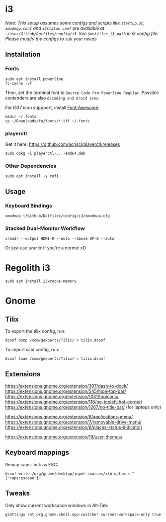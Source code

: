 # i3
*Note: This setup assumes some configs and scripts like 
`startup.sh`, `xmodmap.conf` and `i3status.conf` are available at
`~/user/Github/Dotfiles/config/i3`. See `$dotfiles_i3_path` in i3 config file.
Please modify the configs to suit your needs.*

## Installation

### Fonts
```
sudo apt install powerline
fc-cache -vf
```
Then, set the terminal font to `Source Code Pro Powerline Regular`.
Possible contenders are also `d2coding and droid sans`.

For l337 icon suppport, install [Font-Awesome](https://github.com/FortAwesome/Font-Awesome/releases).
```
mkdir ~/.fonts
cp ~/Downloads/fo/fonts/*.tff ~/.fonts
```

### playerctl
Get it here: https://github.com/acrisci/playerctl/releases
```
sudo dpkg -i playerctl-...-amd64.deb
```

### Other Dependencies
```
sudo apt install -y rofi
```

## Usage

### Keyboard Bindings
```
xmodmap ~/Github/Dotfiles/config/i3/xmodmap.cfg
```

### Stacked Dual-Monitor Workflow
```
xrandr --output HDMI-0 --auto --above DP-0 --auto
```
Or just use `arandr` if you're a normie xD


# Regolith i3

```
sudo apt install i3xrocks-memory
```

# Gnome

## Tilix
To export the tilix config, run:
```
dconf dump /com/gexperts/Tilix/ > tilix.dconf
```

To import said config, run:
```
dconf load /com/gexperts/Tilix/ < tilix.dconf
```

## Extensions

https://extensions.gnome.org/extension/307/dash-to-dock/  
https://extensions.gnome.org/extension/545/hide-top-bar/  
https://extensions.gnome.org/extension/1031/topicons/  
https://extensions.gnome.org/extension/118/no-topleft-hot-corner/  
https://extensions.gnome.org/extension/1267/no-title-bar/ (for laptops only)  

https://extensions.gnome.org/extension/6/applications-menu/  
https://extensions.gnome.org/extension/7/removable-drive-menu/  
https://extensions.gnome.org/extension/8/places-status-indicator/  

https://extensions.gnome.org/extension/19/user-themes/  

## Keyboard mappings

Remap caps-lock as ESC:
```
dconf write /org/gnome/desktop/input-sources/xkb-options "['caps:escape']"
```

## Tweaks

Only show current workspace windows in Alt-Tab:

```
gsettings set org.gnome.shell.app-switcher current-workspace-only true
```
